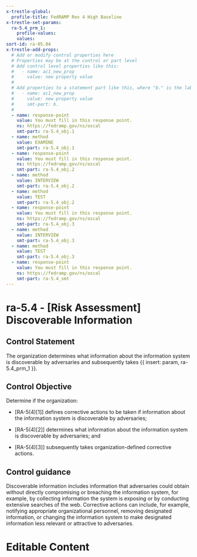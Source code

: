 ```yaml
---
x-trestle-global:
  profile-title: FedRAMP Rev 4 High Baseline
x-trestle-set-params:
  ra-5.4_prm_1:
    profile-values:
    values:
sort-id: ra-05.04
x-trestle-add-props:
  # Add or modify control properties here
  # Properties may be at the control or part level
  # Add control level properties like this:
  #   - name: ac1_new_prop
  #     value: new property value
  #
  # Add properties to a statement part like this, where "b." is the label of the target statement part
  #   - name: ac1_new_prop
  #     value: new property value
  #     smt-part: b.
  #
  - name: response-point
    value: You must fill in this response point.
    ns: https://fedramp.gov/ns/oscal
    smt-part: ra-5.4_obj.1
  - name: method
    value: EXAMINE
    smt-part: ra-5.4_obj.1
  - name: response-point
    value: You must fill in this response point.
    ns: https://fedramp.gov/ns/oscal
    smt-part: ra-5.4_obj.2
  - name: method
    value: INTERVIEW
    smt-part: ra-5.4_obj.2
  - name: method
    value: TEST
    smt-part: ra-5.4_obj.2
  - name: response-point
    value: You must fill in this response point.
    ns: https://fedramp.gov/ns/oscal
    smt-part: ra-5.4_obj.3
  - name: method
    value: INTERVIEW
    smt-part: ra-5.4_obj.3
  - name: method
    value: TEST
    smt-part: ra-5.4_obj.3
  - name: response-point
    value: You must fill in this response point.
    ns: https://fedramp.gov/ns/oscal
    smt-part: ra-5.4_smt
---
```


# ra-5.4 - \[Risk Assessment\] Discoverable Information

## Control Statement

The organization determines what information about the information system is discoverable by adversaries and subsequently takes {{ insert: param, ra-5.4_prm_1 }}.

## Control Objective

Determine if the organization:

- \[RA-5(4)[1]\] defines corrective actions to be taken if information about the information system is discoverable by adversaries;

- \[RA-5(4)[2]\] determines what information about the information system is discoverable by adversaries; and

- \[RA-5(4)[3]\] subsequently takes organization-defined corrective actions.

## Control guidance

Discoverable information includes information that adversaries could obtain without directly compromising or breaching the information system, for example, by collecting information the system is exposing or by conducting extensive searches of the web. Corrective actions can include, for example, notifying appropriate organizational personnel, removing designated information, or changing the information system to make designated information less relevant or attractive to adversaries.

# Editable Content

<!-- Make additions and edits below -->
<!-- The above represents the contents of the control as received by the profile, prior to additions. -->
<!-- If the profile makes additions to the control, they will appear below. -->
<!-- The above markdown may not be edited but you may edit the content below, and/or introduce new additions to be made by the profile. -->
<!-- If there is a yaml header at the top, parameter values may be edited. Use --set-parameters to incorporate the changes during assembly. -->
<!-- The content here will then replace what is in the profile for this control, after running profile-assemble. -->
<!-- The added parts in the profile for this control are below.  You may edit them and/or add new ones. -->
<!-- Each addition must have a heading either of the form ## Control my_addition_name -->
<!-- or ## Part a. (where the a. refers to one of the control statement labels.) -->
<!-- "## Control" parts are new parts added after the statement part. -->
<!-- "## Part" parts are new parts added into the top-level statement part with that label. -->
<!-- Subparts may be added with nested hash levels of the form ### My Subpart Name -->
<!-- underneath the parent ## Control or ## Part being added -->
<!-- See https://ibm.github.io/compliance-trestle/tutorials/ssp_profile_catalog_authoring/ssp_profile_catalog_authoring for guidance. -->
